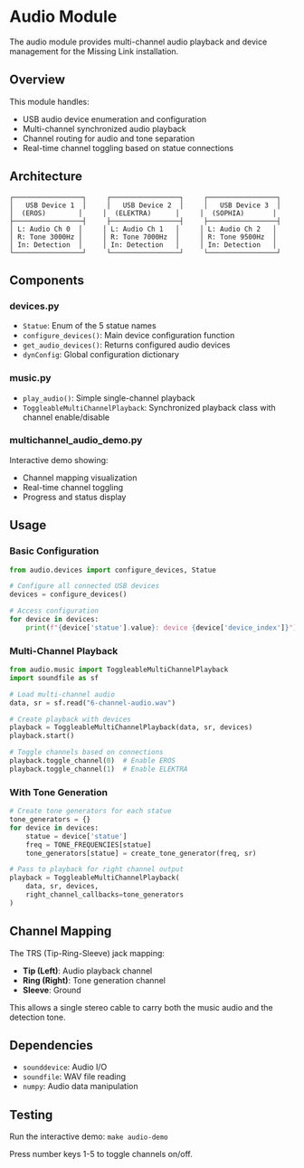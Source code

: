 # Audio Module

The audio module provides multi-channel audio playback and device management for the Missing Link installation.

## Overview

This module handles:

- USB audio device enumeration and configuration
- Multi-channel synchronized audio playback
- Channel routing for audio and tone separation
- Real-time channel toggling based on statue connections

## Architecture

```
┌─────────────────┐     ┌─────────────────┐     ┌─────────────────┐
│   USB Device 1  │     │   USB Device 2  │     │   USB Device 3  │
│  (EROS)        │     │  (ELEKTRA)      │     │  (SOPHIA)       │
├─────────────────┤     ├─────────────────┤     ├─────────────────┤
│ L: Audio Ch 0  │     │ L: Audio Ch 1   │     │ L: Audio Ch 2   │
│ R: Tone 3000Hz │     │ R: Tone 7000Hz  │     │ R: Tone 9500Hz  │
│ In: Detection  │     │ In: Detection   │     │ In: Detection   │
└─────────────────┘     └─────────────────┘     └─────────────────┘
```

## Components

### devices.py

- `Statue`: Enum of the 5 statue names
- `configure_devices()`: Main device configuration function
- `get_audio_devices()`: Returns configured audio devices
- `dynConfig`: Global configuration dictionary

### music.py

- `play_audio()`: Simple single-channel playback
- `ToggleableMultiChannelPlayback`: Synchronized playback class with channel enable/disable

### multichannel_audio_demo.py

Interactive demo showing:

- Channel mapping visualization
- Real-time channel toggling
- Progress and status display

## Usage

### Basic Configuration

```python
from audio.devices import configure_devices, Statue

# Configure all connected USB devices
devices = configure_devices()

# Access configuration
for device in devices:
    print(f"{device['statue'].value}: device {device['device_index']}")
```

### Multi-Channel Playback

```python
from audio.music import ToggleableMultiChannelPlayback
import soundfile as sf

# Load multi-channel audio
data, sr = sf.read("6-channel-audio.wav")

# Create playback with devices
playback = ToggleableMultiChannelPlayback(data, sr, devices)
playback.start()

# Toggle channels based on connections
playback.toggle_channel(0)  # Enable EROS
playback.toggle_channel(1)  # Enable ELEKTRA
```

### With Tone Generation

```python
# Create tone generators for each statue
tone_generators = {}
for device in devices:
    statue = device['statue']
    freq = TONE_FREQUENCIES[statue]
    tone_generators[statue] = create_tone_generator(freq, sr)

# Pass to playback for right channel output
playback = ToggleableMultiChannelPlayback(
    data, sr, devices,
    right_channel_callbacks=tone_generators
)
```

## Channel Mapping

The TRS (Tip-Ring-Sleeve) jack mapping:

- **Tip (Left)**: Audio playback channel
- **Ring (Right)**: Tone generation channel
- **Sleeve**: Ground

This allows a single stereo cable to carry both the music audio and the detection tone.

## Dependencies

- `sounddevice`: Audio I/O
- `soundfile`: WAV file reading
- `numpy`: Audio data manipulation

## Testing

Run the interactive demo:
`make audio-demo`

Press number keys 1-5 to toggle channels on/off.
